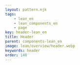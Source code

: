 ```yaml
---
layout: pattern.njk
tags: 
    - lean_en
    - lean_components_en
    - page
key: header-lean_en
title: Header
parent: components-lean_en
image: lean/overview/header.webp
keywords: header
order: 140
---
```


